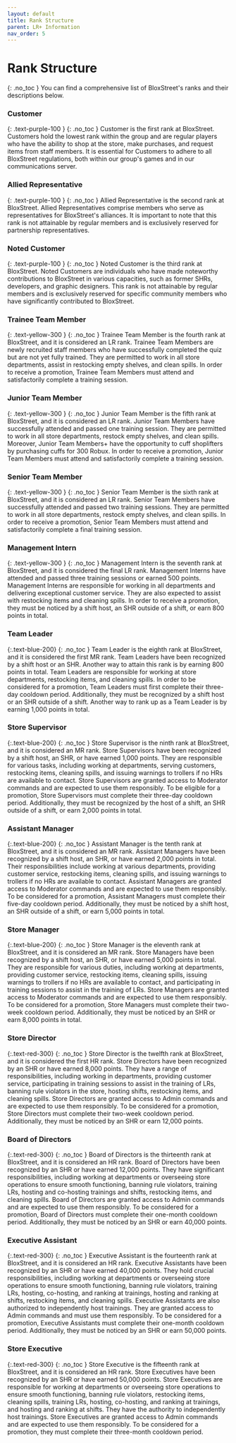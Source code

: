 ```yaml
---
layout: default
title: Rank Structure
parent: LR+ Information
nav_order: 5
---
```

# Rank Structure
{: .no_toc }
You can find a comprehensive list of BloxStreet's ranks and their descriptions below.

### **Customer**
{: .text-purple-100 }
{: .no_toc }
Customer is the first rank at BloxStreet. Customers hold the lowest rank within the group and are regular players who have the ability to shop at the store, make purchases, and request items from staff members. It is essential for Customers to adhere to all BloxStreet regulations, both within our group's games and in our communications server. 

### **Allied Representative** 
{: .text-purple-100 }
{: .no_toc }
Allied Representative is the second rank at BloxStreet. Allied Representatives comprise members who serve as representatives for BloxStreet's alliances. It is important to note that this rank is not attainable by regular members and is exclusively reserved for partnership representatives.

### **Noted Customer**
{: .text-purple-100 }
{: .no_toc }
Noted Customer is the third rank at BloxStreet. Noted Customers are individuals who have made noteworthy contributions to BloxStreet in various capacities, such as former SHRs, developers, and graphic designers. This rank is not attainable by regular members and is exclusively reserved for specific community members who have significantly contributed to BloxStreet.

### **Trainee Team Member** 
{: .text-yellow-300 }
{: .no_toc }
Trainee Team Member is the fourth rank at BloxStreet, and it is considered an LR rank. Trainee Team Members are newly recruited staff members who have successfully completed the quiz but are not yet fully trained. They are permitted to work in all store departments, assist in restocking empty shelves, and clean spills. In order to receive a promotion, Trainee Team Members must attend and satisfactorily complete a training session.

### **Junior Team Member**
{: .text-yellow-300 }
{: .no_toc }
Junior Team Member is the fifth rank at BloxStreet, and it is considered an LR rank. Junior Team Members have successfully attended and passed one training session. They are permitted to work in all store departments, restock empty shelves, and clean spills. Moreover, Junior Team Members+ have the opportunity to cuff shoplifters by purchasing cuffs for 300 Robux. In order to receive a promotion, Junior Team Members must attend and satisfactorily complete a training session.

### **Senior Team Member**
{: .text-yellow-300 }
{: .no_toc }
Senior Team Member is the sixth rank at BloxStreet, and it is considered an LR rank. Senior Team Members have successfully attended and passed two training sessions. They are permitted to work in all store departments, restock empty shelves, and clean spills. In order to receive a promotion, Senior Team Members must attend and satisfactorily complete a final training session.

### **Management Intern**
{: .text-yellow-300 }
{: .no_toc }
Management Intern is the seventh rank at BloxStreet, and it is considered the final LR rank. Management Interns have attended and passed three training sessions or earned 500 points. Management Interns are responsible for working in all departments and delivering exceptional customer service. They are also expected to assist with restocking items and cleaning spills. In order to receive a promotion, they must be noticed by a shift host, an SHR outside of a shift, or earn 800 points in total.

### **Team Leader** 
{:.text-blue-200}
{: .no_toc }
Team Leader is the eighth rank at BloxStreet, and it is considered the first MR rank. Team Leaders have been recognized by a shift host or an SHR. Another way to attain this rank is by earning 800 points in total. Team Leaders are responsible for working at store departments, restocking items, and cleaning spills. In order to be considered for a promotion, Team Leaders must first complete their three-day cooldown period. Additionally, they must be recognized by a shift host or an SHR outside of a shift. Another way to rank up as a Team Leader is by earning 1,000 points in total.

### **Store Supervisor** 
{:.text-blue-200}
{: .no_toc }
Store Supervisor is the ninth rank at BloxStreet, and it is considered an MR rank. Store Supervisors have been recognized by a shift host, an SHR, or have earned 1,000 points. They are responsible for various tasks, including working at departments, serving customers, restocking items, cleaning spills, and issuing warnings to trollers if no HRs are available to contact. Store Supervisors are granted access to Moderator commands and are expected to use them responsibly. To be eligible for a promotion, Store Supervisors must complete their three-day cooldown period. Additionally, they must be recognized by the host of a shift, an SHR outside of a shift, or earn 2,000 points in total.

### **Assistant Manager** 
{:.text-blue-200}
{: .no_toc }
Assistant Manager is the tenth rank at BloxStreet, and it is considered an MR rank. Assistant Managers have been recognized by a shift host, an SHR, or have earned 2,000 points in total. Their responsibilities include working at various departments, providing customer service, restocking items, cleaning spills, and issuing warnings to trollers if no HRs are available to contact. Assistant Managers are granted access to Moderator commands and are expected to use them responsibly. To be considered for a promotion, Assistant Managers must complete their five-day cooldown period. Additionally, they must be noticed by a shift host, an SHR outside of a shift, or earn 5,000 points in total.

### **Store Manager**
{:.text-blue-200}
{: .no_toc }
Store Manager is the eleventh rank at BloxStreet, and it is considered an MR rank. Store Managers have been recognized by a shift host, an SHR, or have earned 5,000 points in total. They are responsible for various duties, including working at departments, providing customer service, restocking items, cleaning spills, issuing warnings to trollers if no HRs are available to contact, and participating in training sessions to assist in the training of LRs. Store Managers are granted access to Moderator commands and are expected to use them responsibly. To be considered for a promotion, Store Managers must complete their two-week cooldown period. Additionally, they must be noticed by an SHR or earn 8,000 points in total.

### **Store Director** 
{:.text-red-300}
{: .no_toc }
Store Director is the twelfth rank at BloxStreet, and it is considered the first HR rank. Store Directors have been recognized by an SHR or have earned 8,000 points. They have a range of responsibilities, including working in departments, providing customer service, participating in training sessions to assist in the training of LRs, banning rule violators in the store, hosting shifts, restocking items, and cleaning spills. Store Directors are granted access to Admin commands and are expected to use them responsibly. To be considered for a promotion, Store Directors must complete their two-week cooldown period. Additionally, they must be noticed by an SHR or earn 12,000 points.

### **Board of Directors**
{:.text-red-300}
{: .no_toc }
Board of Directors is the thirteenth rank at BloxStreet, and it is considered an HR rank. Board of Directors have been recognized by an SHR or have earned 12,000 points. They have significant responsibilities, including working at departments or overseeing store operations to ensure smooth functioning, banning rule violators, training LRs, hosting and co-hosting trainings and shifts, restocking items, and cleaning spills. Board of Directors are granted access to Admin commands and are expected to use them responsibly. To be considered for a promotion, Board of Directors must complete their one-month cooldown period. Additionally, they must be noticed by an SHR or earn 40,000 points.

### **Executive Assistant**
{:.text-red-300}
{: .no_toc }
Executive Assistant is the fourteenth rank at BloxStreet, and it is considered an HR rank. Executive Assistants have been recognized by an SHR or have earned 40,000 points. They hold crucial responsibilities, including working at departments or overseeing store operations to ensure smooth functioning, banning rule violators, training LRs, hosting, co-hosting, and ranking at trainings, hosting and ranking at shifts, restocking items, and cleaning spills. Executive Assistants are also authorized to independently host trainings. They are granted access to Admin commands and must use them responsibly. To be considered for a promotion, Executive Assistants must complete their one-month cooldown period. Additionally, they must be noticed by an SHR or earn 50,000 points.

### **Store Executive** 
{:.text-red-300}
{: .no_toc }
Store Executive is the fifteenth rank at BloxStreet, and it is considered an HR rank. Store Executives have been recognized by an SHR or have earned 50,000 points. Store Executives are responsible for working at departments or overseeing store operations to ensure smooth functioning, banning rule violators, restocking items, cleaning spills, training LRs, hosting, co-hosting, and ranking at trainings, and hosting and ranking at shifts. They have the authority to independently host trainings. Store Executives are granted access to Admin commands and are expected to use them responsibly. To be considered for a promotion, they must complete their three-month cooldown period.
